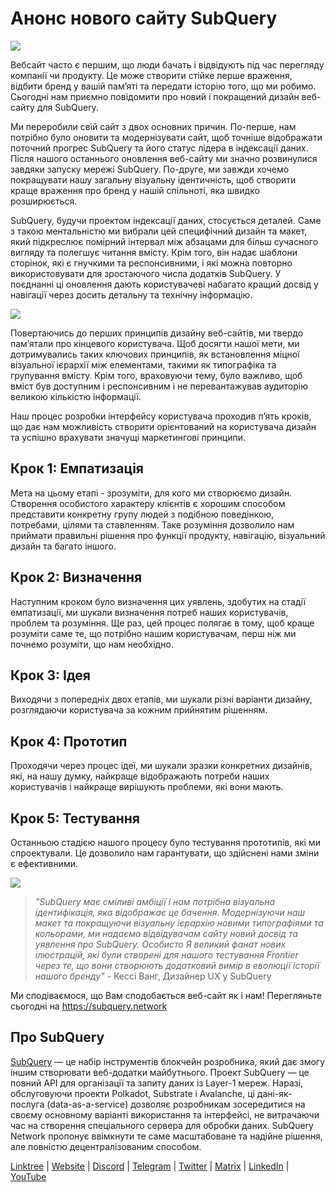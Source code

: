 # Анонс нового сайту SubQuery

![](https://miro.medium.com/max/1400/0*AnB_ILxq6i0kKz2Y)

Вебсайт часто є першим, що люди бачать і відвідують під час перегляду компанії чи продукту. Це може створити стійке перше враження, відбити бренд у вашій пам’яті та передати історію того, що ми робимо. Сьогодні нам приємно повідомити про новий і покращений дизайн веб-сайту для SubQuery.

Ми переробили свій сайт з двох основних причин. По-перше, нам потрібно було оновити та модернізувати сайт, щоб точніше відображати поточний прогрес SubQuery та його статус лідера в індексації даних. Після нашого останнього оновлення веб-сайту ми значно розвинулися завдяки запуску мережі SubQuery. По-друге, ми завжди хочемо покращувати нашу загальну візуальну ідентичність, щоб створити краще враження про бренд у нашій спільноті, яка швидко розширюється.

SubQuery, будучи проектом індексації даних, стосується деталей. Саме з такою ментальністю ми вибрали цей специфічний дизайн та макет, який підкреслює помірний інтервал між абзацами для більш сучасного вигляду та полегшує читання вмісту. Крім того, він надає шаблони сторінок, які є гнучкими та респонсивними, і які можна повторно використовувати для зростаючого числа додатків SubQuery. У поєднанні ці оновлення дають користувачеві набагато кращий досвід у навігації через досить детальну та технічну інформацію.

![](https://miro.medium.com/max/1400/1*rqmuhuC5rdV7sZN2AwokZQ.png)

Повертаючись до перших принципів дизайну веб-сайтів, ми твердо пам’ятали про кінцевого користувача. Щоб досягти нашої мети, ми дотримувались таких ключових принципів, як встановлення міцної візуальної ієрархії між елементами, такими як типографіка та групування вмісту. Крім того, враховуючи тему, було важливо, щоб вміст був доступним і респонсивним і не перевантажував аудиторію великою кількістю інформації.

Наш процес розробки інтерфейсу користувача проходив п’ять кроків, що дає нам можливість створити орієнтований на користувача дизайн та успішно врахувати значущі маркетингові принципи.

## Крок 1: Емпатизація

Мета на цьому етапі - зрозуміти, для кого ми створюємо дизайн. Створення особистого характеру клієнтів є хорошим способом представити конкретну групу людей з подібною поведінкою, потребами, цілями та ставленням. Таке розуміння дозволило нам приймати правильні рішення про функції продукту, навігацію, візуальний дизайн та багато іншого.

## Крок 2: Визначення

Наступним кроком було визначення цих уявлень, здобутих на стадії емпатизації, ми шукали визначення потреб наших користувачів, проблем та розуміння. Ще раз, цей процес полягає в тому, щоб краще розуміти саме те, що потрібно нашим користувачам, перш ніж ми почнемо розуміти, що нам необхідно.

## Крок 3: Ідея

Виходячи з попередніх двох етапів, ми шукали різні варіанти дизайну, розглядаючи користувача за кожним прийнятим рішенням.

## Крок 4: Прототип

Проходячи через процес ідеї, ми шукали зразки конкретних дизайнів, які, на нашу думку, найкраще відображають потреби наших користувачів і найкраще вирішують проблеми, які вони мають.

## Крок 5: Тестування

Останньою стадією нашого процесу було тестування прототипів, які ми спроектували. Це дозволило нам гарантувати, що здійснені нами зміни є ефективними.

![](https://miro.medium.com/max/1400/1*AMO1WP2Yg1MtNht22gIeaw.png)

> _"SubQuery має сміливі амбіції і нам потрібна візуальна ідентифікація, яка відображає це бачення. Модернізуючи наш макет та покращуючи візуальну ієрархію новими типографіями та кольорами, ми надаємо відвідувачам сайту новий досвід та уявлення про SubQuery. Особисто Я великий фанат нових ілюстрацій, які були створені для нашого тестування Frontier через те, що вони створюють додатковий вимір в еволюції історії нашого бренду"_ - Кессі Ванг, Дизайнер UX у SubQuery

Ми сподіваємося, що Вам сподобається веб-сайт як і нам! Перегляньте сьогодні на https://subquery.network

## Про SubQuery

[SubQuery](https://subquery.network) — це набір інструментів блокчейн розробника, який дає змогу іншим створювати веб-додатки майбутнього. Проект SubQuery — це повний API для організації та запиту даних із Layer-1 мереж. Наразі, обслуговуючи проекти Polkadot, Substrate і Avalanche, ці дані-як-послуга (data-as-a-service) дозволяє розробникам зосередитися на своєму основному варіанті використання та інтерфейсі, не витрачаючи час на створення спеціального сервера для обробки даних. SubQuery Network пропонує ввімкнути те саме масштабоване та надійне рішення, але повністю децентралізованим способом.

​​[Linktree](https://linktr.ee/subquerynetwork) | [Website](https://subquery.network/) | [Discord](https://discord.com/invite/78zg8aBSMG) | [Telegram](https://t.me/subquerynetwork) | [Twitter](https://twitter.com/subquerynetwork) | [Matrix](https://matrix.to/#/#subquery:matrix.org) | [LinkedIn](https://www.linkedin.com/company/subquery) | [YouTube](https://www.youtube.com/channel/UCi1a6NUUjegcLHDFLr7CqLw)
